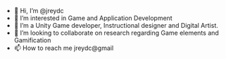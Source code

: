 - 👋 Hi, I’m @jreydc
- 👀 I’m interested in Game and Application Development
- 🌱 I’m a Unity Game developer, Instructional designer and Digital Artist.
- 💞️ I’m looking to collaborate on research regarding Game elements and Gamification
- 📫 How to reach me jreydc@gmail

<!---
jreydc/jreydc is a ✨ special ✨ repository because its `README.md` (this file) appears on your GitHub profile.
You can click the Preview link to take a look at your changes.
--->
